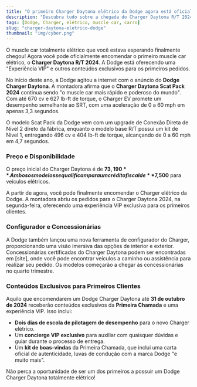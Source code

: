 ```yaml
---
title: "O primeiro Charger Daytona elétrico da Dodge agora está oficialmente disponível para pedidos"
description: "Descubra tudo sobre a chegada do Charger Daytona R/T 2024, o primeiro muscle car totalmente elétrico da Dodge, e como fazer seu pedido."
tags: [Dodge, Charger, elétrico, muscle car, carro]
slug: "charger-daytona-eletrico-dodge"
thumbnail: "img/cyber.png"
---
```


O muscle car totalmente elétrico que você estava esperando finalmente chegou! Agora você pode oficialmente encomendar o primeiro muscle car elétrico, o **Charger Daytona R/T 2024**. A Dodge está oferecendo uma "Experiência VIP" e outros conteúdos exclusivos para os primeiros pedidos.

No início deste ano, a Dodge agitou a internet com o anúncio do **Dodge Charger Daytona**. A montadora afirma que o **Charger Daytona Scat Pack 2024** continua sendo "o muscle car mais rápido e poderoso do mundo". Com até 670 cv e 627 lb-ft de torque, o Charger EV promete um desempenho semelhante ao SRT, com uma aceleração de 0 a 60 mph em apenas 3,3 segundos.

O modelo Scat Pack da Dodge vem com um upgrade de Conexão Direta de Nível 2 direto da fábrica, enquanto o modelo base R/T possui um kit de Nível 1, entregando 496 cv e 404 lb-ft de torque, alcançando de 0 a 60 mph em 4,7 segundos.

### Preço e Disponibilidade

O preço inicial do Charger Daytona é de **$73,190**. Ambos os modelos se qualificam para um crédito fiscal de **$7,500** para veículos elétricos.

A partir de agora, você pode finalmente encomendar o Charger elétrico da Dodge. A montadora abriu os pedidos para o Charger Daytona 2024, na segunda-feira, oferecendo uma experiência VIP exclusiva para os primeiros clientes.

### Configurador e Concessionárias

A Dodge também lançou uma nova ferramenta de configurador do Charger, proporcionando uma visão imersiva das opções de interior e exterior. Concessionárias certificadas do Charger Daytona podem ser encontradas em [site], onde você pode encontrar veículos a caminho ou assistência para realizar seu pedido. Os modelos começarão a chegar às concessionárias no quarto trimestre.

### Conteúdos Exclusivos para Primeiros Clientes

Aquilo que encomendarem um Dodge Charger Daytona até **31 de outubro de 2024** receberão conteúdos exclusivos da **Primeira Chamada** e uma experiência VIP. Isso inclui:

- **Dois dias de escola de pilotagem de desempenho** para o novo Charger elétrico.
- Um **concierge VIP exclusivo** para auxiliar com quaisquer dúvidas e guiar durante o processo de entrega.
- Um **kit de boas-vindas** da Primeira Chamada, que inclui uma carta oficial de autenticidade, luvas de condução com a marca Dodge "e muito mais".

Não perca a oportunidade de ser um dos primeiros a possuir um Dodge Charger Daytona totalmente elétrico!